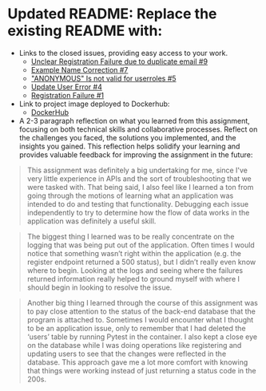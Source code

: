 # Updated README: Replace the existing README with:

* Links to the closed issues, providing easy access to your work.  
    * [Unclear Registration Failure due to duplicate email #9](https://github.com/TyHys/event_manager/issues/9)  
    * [Example Name Correction #7](https://github.com/TyHys/event_manager/issues/7)  
    * ["ANONYMOUS" Is not valid for userroles #5](https://github.com/TyHys/event_manager/issues/5)  
    * [Update User Error #4](https://github.com/TyHys/event_manager/issues/4)  
    * [Registration Failure #1](https://github.com/TyHys/event_manager/issues/1)  
* Link to project image deployed to Dockerhub:   
    * [DockerHub](https://hub.docker.com/r/tewq01/wis_club_api)  
* A 2-3 paragraph reflection on what you learned from this assignment, focusing on both technical skills and collaborative processes. Reflect on the challenges you faced, the solutions you implemented, and the insights you gained. This reflection helps solidify your learning and provides valuable feedback for improving the assignment in the future:


>This assignment was definitely a big undertaking for me, since I've very little experience in APIs and the sort of troubleshooting that we were tasked with. That being said, I also feel like I learned a ton from going through the motions of learning what an application was intended to do and testing that functionality. Debugging each issue independently to try to determine how the flow of data works in the application was definitely a useful skill.  

>   The biggest thing I learned was to be really concentrate on the logging that was being put out of the application. Often times I would notice that something wasn’t right within the application (e.g. the register endpoint returned a 500 status), but I didn’t really even know where to begin. Looking at the logs and seeing where the failures returned information really helped to ground myself with where I should begin in looking to resolve the issue.  

>   Another big thing I learned through the course of this assignment was to pay close attention to the status of the back-end database that the program is attached to. Sometimes I would encounter what I thought to be an application issue, only to remember that I had deleted the ‘users’ table by running Pytest in the container. I also kept a close eye on the database while I was doing operations like registering and updating users to see that the changes were reflected in the database. This approach gave me a lot more comfort with knowing that things were working instead of just returning  a status code in the 200s.